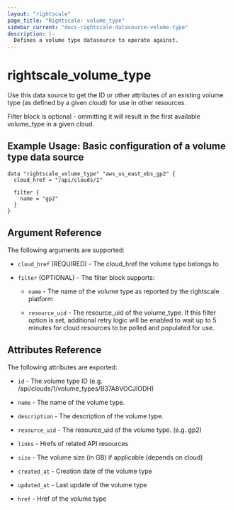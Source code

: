```yaml
---
layout: "rightscale"
page_title: "Rightscale: volume_type"
sidebar_current: "docs-rightscale-datasource-volume-type"
description: |-
  Defines a volume type datasource to operate against.
---
```


# rightscale_volume_type

Use this data source to get the ID or other attributes of an existing volume type (as defined by a given cloud) for use in other resources.

Filter block is optional - ommitting it will result in the first available volume_type in a given cloud.

## Example Usage: Basic configuration of a volume type data source

```hcl
data "rightscale_volume_type" "aws_us_east_ebs_gp2" {
  cloud_href = "/api/clouds/1"

  filter {
    name = "gp2"
  }
}

```

## Argument Reference

The following arguments are supported:

* `cloud_href` (REQUIRED) - The cloud_href the volume type belongs to

* `filter` (OPTIONAL) - The filter block supports:

  * `name` - The name of the volume type as reported by the rightscale platform

  * `resource_uid` - The resource_uid of the volume_type.  If this filter option is set, additional retry logic will be enabled to wait up to 5 minutes for cloud resources to be polled and populated for use.

## Attributes Reference

The following attributes are exported:

* `id` - The volume type ID (e.g. /api/clouds/1/volume_types/B37A8VOCJIODH)

* `name` - The name of the volume type.

* `description` - The description of the volume type.

* `resource_uid` - The resource_uid of the volume type. (e.g. gp2)

* `links` - Hrefs of related API resources

* `size` - The volume size (in GB) if applicable (depends on cloud)

* `created_at` - Creation date of the volume type

* `updated_at` - Last update of the volume type

* `href` - Href of the volume type